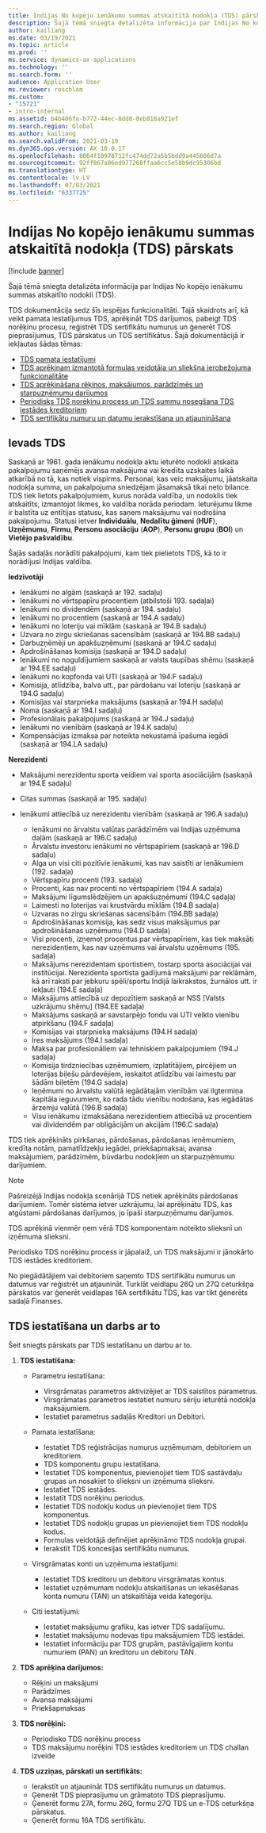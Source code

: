 ```yaml
---
title: Indijas No kopējo ienākumu summas atskaitītā nodokļa (TDS) pārskats
description: Šajā tēmā sniegta detalizēta informācija par Indijas No kopējo ienākumu summas atskaitīto nodokli (TDS). TDS dokumentācija sedz šīs iespējas funkcionalitāti.
author: kailiang
ms.date: 03/19/2021
ms.topic: article
ms.prod: ''
ms.service: dynamics-ax-applications
ms.technology: ''
ms.search.form: ''
audience: Application User
ms.reviewer: roschlom
ms.custom:
- "15721"
- intro-internal
ms.assetid: b4b406fa-b772-44ec-8dd8-8eb818a921ef
ms.search.region: Global
ms.author: kailiang
ms.search.validFrom: 2021-03-19
ms.dyn365.ops.version: AX 10.0.17
ms.openlocfilehash: 8064f10978712fc474dd72a5b5bdd9a445606d7a
ms.sourcegitcommit: 92ff867a06ed977268ffaa6cc5e58b9dc95306bd
ms.translationtype: HT
ms.contentlocale: lv-LV
ms.lasthandoff: 07/03/2021
ms.locfileid: "6337725"
---
```

# <a name="indian-tax-deducted-at-source-tds-overview"></a>Indijas No kopējo ienākumu summas atskaitītā nodokļa (TDS) pārskats

[!include [banner](../includes/banner.md)]

Šajā tēmā sniegta detalizēta informācija par Indijas No kopējo ienākumu summas atskaitīto nodokli (TDS).

TDS dokumentācija sedz šīs iespējas funkcionalitāti. Tajā skaidrots arī, kā veikt pamata iestatījumus TDS, aprēķināt TDS darījumos, pabeigt TDS norēķinu procesu, reģistrēt TDS sertifikātu numurus un ģenerēt TDS pieprasījumus, TDS pārskatus un TDS sertifikātus. Šajā dokumentācijā ir iekļautas šādas tēmas:

- [TDS pamata iestatījumi](apac-ind-TDS-TDS-ledger-accounts-setup.md)
- [TDS aprēķinam izmantotā formulas veidotāja un sliekšņa ierobežojuma funkcionalitāte](apac-ind-TDS-Formula-designer.md)
- [TDS aprēķināšana rēķinos, maksājumos, parādzīmēs un starpuzņēmumu darījumos](apac-ind-TDS-Calculate-TDS-on-invoices-using-journals.md)
- [Periodisks TDS norēķinu process un TDS summu nosegšana TDS iestādes kreditoriem](apac-ind-TDS-Run-the-periodic-TDS-settlement-process.md)
- [TDS sertifikātu numuru un datumu ierakstīšana un atjaunināšana](apac-ind-TDS-Record-TDS-concession-certificate-numbers.md)

## <a name="introduction-to-tds"></a>Ievads TDS

Saskaņā ar 1961. gada ienākumu nodokļa aktu ieturēto nodokli atskaita pakalpojumu saņēmējs avansa maksājuma vai kredīta uzskaites laikā atkarībā no tā, kas notiek vispirms. Personai, kas veic maksājumu, jāatskaita nodokļa summa, un pakalpojuma sniedzējam jāsamaksā tikai neto bilance. TDS tiek lietots pakalpojumiem, kurus norāda valdība, un nodoklis tiek atskaitīts, izmantojot likmes, ko valdība norāda periodam. Ieturējumu likme ir balstīta uz entītijas statusu, kas saņem maksājumu vai nodrošina pakalpojumu. Statusi ietver **Individuālu**, **Nedalītu ģimeni** (**HUF**), **Uzņēmumu**, **Firmu**, **Personu asociāciju** (**AOP**), **Personu grupu** (**BOI**) un **Vietējo pašvaldību**.

Šajās sadaļās norādīti pakalpojumi, kam tiek pielietots TDS, kā to ir norādījusi Indijas valdība.

**Iedzīvotāji**

- Ienākumi no algām (saskaņā ar 192. sadaļu)
- Ienākumi no vērtspapīru procentiem (atbilstoši 193. sadaļai)
- Ienākumi no dividendēm (saskaņā ar 194. sadaļu)
- Ienākumi no procentiem (saskaņā ar 194.A sadaļu)
- Ienākumi no loteriju vai mīklām (saskaņā ar 194.B sadaļu)
- Uzvara no zirgu skriešanas sacensībām (saskaņā ar 194.BB sadaļu)
- Darbuzņēmēji un apakšuzņēmumi (saskaņā ar 194.C sadaļu)
- Apdrošināšanas komisija (saskaņā ar 194.D sadaļu)
- Ienākumi no noguldījumiem saskaņā ar valsts taupības shēmu (saskaņā ar 194.EE sadaļu)
- Ienākumi no kopfonda vai UTI (saskaņā ar 194.F sadaļu)
- Komisija, atlīdzība, balva utt., par pārdošanu vai loteriju (saskaņā ar 194.G sadaļu)
- Komisijas vai starpnieka maksājums (saskaņā ar 194.H sadaļu)
- Noma (saskaņā ar 194.I sadaļu)
- Profesionālais pakalpojums (saskaņā ar 194.J sadaļu)
- Ienākumi no vienībām (saskaņā ar 194.K sadaļu)
- Kompensācijas izmaksa par noteikta nekustamā īpašuma iegādi (saskaņā ar 194.LA sadaļu)

**Nerezidenti**

- Maksājumi nerezidentu sporta veidiem vai sporta asociācijām (saskaņā ar 194.E sadaļu)
- Citas summas (saskaņā ar 195. sadaļu)
- Ienākumi attiecībā uz nerezidentu vienībām (saskaņā ar 196.A sadaļu)

    - Ienākumi no ārvalstu valūtas parādzīmēm vai Indijas uzņēmuma daļām (saskaņā ar 196.C sadaļu)
    - Ārvalstu investoru ienākumi no vērtspapīriem (saskaņā ar 196.D sadaļu)
    - Alga un visi citi pozitīvie ienākumi, kas nav saistīti ar ienākumiem (192. sadaļa)
    - Vērtspapīru procenti (193. sadaļa)
    - Procenti, kas nav procenti no vērtspapīriem (194.A sadaļa)
    - Maksājumi līgumslēdzējiem un apakšuzņēmumi (194.C sadaļa)
    - Laimesti no loterijas vai krustvārdu mīklām (194.B sadaļa)
    - Uzvaras no zirgu skriešanas sacensībām (194.BB sadaļa)
    - Apdrošināšanas komisija, kas sedz visus maksājumus par apdrošināšanas uzņēmumu (194.D sadaļa)
    - Visi procenti, izņemot procentus par vērtspapīriem, kas tiek maksāti nerezidentiem, kas nav uzņēmums vai ārvalstu uzņēmums (195. sadaļa)
    - Maksājums nerezidentam sportistiem, tostarp sporta asociācijai vai institūcijai. Nerezidenta sportista gadījumā maksājumi par reklāmām, kā arī raksti par jebkuru spēli/sportu Indijā laikrakstos, žurnālos utt. ir iekļauti (194.E sadaļa)
    - Maksājums attiecībā uz depozītiem saskaņā ar NSS \[Valsts uzkrājumu shēmu\] (194.EE sadaļa)
    - Maksājums saskaņā ar savstarpējo fondu vai UTI veikto vienību atpirkšanu (194.F sadaļa)
    - Komisijas vai starpnieka maksājums (194.H sadaļa)
    - Īres maksājums (194.I sadaļa)
    - Maksa par profesionāliem vai tehniskiem pakalpojumiem (194.J sadaļa)
    - Komisija tirdzniecības uzņēmumiem, izplatītājiem, pircējiem un loterijas biļešu pārdevējiem, ieskaitot atlīdzību vai laimestu par šādām biļetēm (194.G sadaļa)
    - Ieņēmumi no ārvalstu valūtā iegādātajām vienībām vai ilgtermiņa kapitāla ieguvumiem, ko rada tādu vienību nodošana, kas iegādātas ārzemju valūtā (196.B sadaļa)
    - Visu ienākumu izmaksāšana nerezidentiem attiecībā uz procentiem vai dividendēm par obligācijām un akcijām (196.C sadaļa)

TDS tiek aprēķināts pirkšanas, pārdošanas, pārdošanas ieņēmumiem, kredīta notām, pamatlīdzekļu iegādei, priekšapmaksai, avansa maksājumiem, parādzīmēm, būvdarbu nodokļiem un starpuzņēmumu darījumiem.

> [!NOTE]
> Pašreizējā Indijas nodokļa scenārijā TDS netiek aprēķināts pārdošanas darījumiem. Tomēr sistēma ietver uzkrājumu, lai aprēķinātu TDS, kas atgūstami pārdošanas darījumos, jo īpaši starpuzņēmumu darījumos.

TDS aprēķinā vienmēr ņem vērā TDS komponentam noteikto slieksni un izņēmuma slieksni.

Periodisko TDS norēķinu process ir jāpalaiž, un TDS maksājumi ir jānokārto TDS iestādes kreditoriem.

No piegādātājiem vai debitoriem saņemto TDS sertifikātu numurus un datumus var reģistrēt un atjaunināt. Turklāt veidlapu 26Q un 27Q ceturkšņa pārskatos var ģenerēt veidlapas 16A sertifikātu TDS, kas var tikt ģenerēts sadaļā Finanses.

## <a name="setting-up-and-working-with-tds"></a>TDS iestatīšana un darbs ar to

Šeit sniegts pārskats par TDS iestatīšanu un darbu ar to.

1. **TDS iestatīšana:**

    - Parametru iestatīšana:

        - Virsgrāmatas parametros aktivizējiet ar TDS saistītos parametrus.
        - Virsgrāmatas parametros iestatiet numuru sēriju ieturētā nodokļa maksājumiem.
        - Iestatiet parametrus sadaļās Kreditori un Debitori.

    - Pamata iestatīšana:

        - Iestatiet TDS reģistrācijas numurus uzņēmumam, debitoriem un kreditoriem.
        - TDS komponentu grupu iestatīšana.
        - Iestatiet TDS komponentus, pievienojiet tiem TDS sastāvdaļu grupas un nosakiet to slieksni un izņēmuma slieksni.
        - Iestatiet TDS iestādes.
        - Iestatīt TDS norēķinu periodus.
        - Iestatiet TDS nodokļu kodus un pievienojiet tiem TDS komponentus.
        - Iestatiet TDS nodokļu grupas un pievienojiet tiem TDS nodokļu kodus.
        - Formulas veidotājā definējiet aprēķināmo TDS nodokļa grupai.
        - Ierakstīt TDS koncesijas sertifikātu numurus.

    - Virsgrāmatas konti un uzņēmuma iestatījumi:

        - Iestatiet TDS kreditoru un debitoru virsgrāmatas kontus.
        - Iestatiet uzņēmumam nodokļu atskaitīšanas un iekasēšanas konta numuru (TAN) un atskaitītāja veida kategoriju.

    - Citi iestatījumi:

        - Iestatiet maksājumu grafiku, kas ietver TDS sadalījumu.
        - Iestatiet maksājumu nodevas tipu maksājumiem TDS iestādei.
        - Iestatiet informāciju par TDS grupām, pastāvīgajiem kontu numuriem (PAN) un kreditoru un debitoru TAN.

2. **TDS aprēķina darījumos:**

    - Rēķini un maksājumi
    - Parādzīmes
    - Avansa maksājumi
    - Priekšapmaksas

3. **TDS norēķini:**

    - Periodisko TDS norēķinu process
    - TDS maksājumu norēķini TDS iestādes kreditoriem un TDS challan izveide

4. **TDS uzziņas, pārskati un sertifikāts:**

    - Ierakstīt un atjaunināt TDS sertifikātu numurus un datumus.
    - Ģenerēt TDS pieprasījumu un grāmatoto TDS pieprasījumu.
    - Ģenerēt formu 27A, formu 26Q, formu 27Q TDS un e-TDS ceturkšņa pārskatus.
    - Ģenerēt formu 16A TDS sertifikātu.
